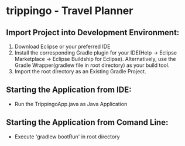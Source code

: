 # trippingo - Travel Planner

## Import Project into Development Environment:
1. Download Eclipse or your preferred IDE
2. Install the corresponding Gradle plugin for your IDE(Help -> Eclipse Marketplace -> Eclipse Buildship for Eclipse). Alternatively, use the Gradle Wrapper(gradlew file in root directory) as your build tool. 
3. Import the root directory as an Existing Gradle Project. 

## Starting the Application from IDE:
 - Run the TrippingoApp.java as Java Application
 
 
## Starting the Application from Comand Line:
 - Execute 'gradlew bootRun' in root directory
 
 
